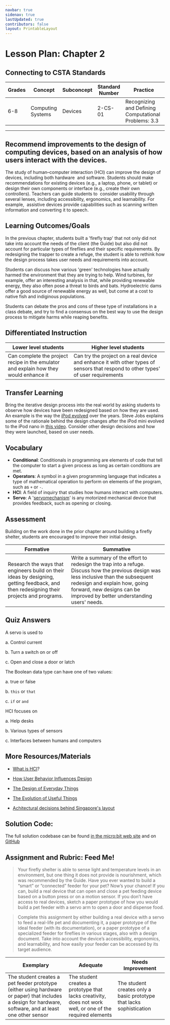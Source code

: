 ```yaml
---
navbar: true
sidenav: true
lastUpdated: true
contributors: false
layout: PrintableLayout
---
```


<div class="home">
<h1 class="page-inner-title">Lesson Plan: Chapter 2</h1>

## Connecting to CSTA Standards

Grades | Concept | Subconcept | Standard Number | Practice
---|---|---|---|---
6-8 | Computing Systems | Devices | 2-CS-01 | Recognizing and Defining Computational Problems: 3.3 |

---

## Recommend improvements to the design of computing devices, based on an analysis of how users interact with the devices.

The study of human–computer interaction (HCI) can improve the design of devices, including both hardware  and software. Students should make recommendations for existing devices (e.g., a laptop, phone, or tablet) or  design their own components or interface (e.g., create their own controllers). Teachers can guide students to  consider usability through several lenses, including accessibility, ergonomics, and learnability. For example,  assistive devices provide capabilities such as scanning written information and converting it to speech.

## Learning Outcomes/Goals

In the previous chapter, students built a 'firefly trap' that not only did not take into account the needs of the client (the Guide) but also did not account for particular types of fireflies and their specific requirements. By redesigning the trapper to create a refuge, the student is able to rethink how the design process takes user needs and requirements into account.

Students can discuss how various 'green' technologies have actually harmed the environment that they are trying to help. Wind turbines, for example, offer an interesting analysis in that, while providing renewable energy, they also often pose a threat to birds and bats. Hydroelectric dams offer a good source of renewable energy as well, but come at a cost to native fish and indiginous populations. 

Students can debate the pros and cons of these type of installations in a class debate, and try to find a consensus on the best way to use the design process to mitigate harms while reaping benefits.

## Differentiated Instruction

Lower level students | Higher level students
---|---
Can complete the project recipe in the emulator and explain how they would enhance it | Can try the project on a real device and enhance it with other types of sensors that respond to other types' of user requirements

## Transfer Learning

Bring the iterative design process into the real world by asking students to observe how devices have been redesigned based on how they are used. An example is the way the [iPod evolved](https://www.pcmag.com/news/a-visual-history-of-apple-ipods) over the years. Steve Jobs explains some of the rationale behind the design changes after the iPod mini evolved to the iPod nano in [this video](https://www.youtube.com/watch?v=7GRv-kv5XEg). Consider other design decisions and how they were launched, based on user needs.

## Vocabulary

- **Conditional**: Conditionals in programming are elements of code that tell the computer to start a given process as long as certain conditions are met.
- **Operators**: A symbol in a given programming language that indicates a type of mathematical operation to perform on elements of the program, such as `+` or `-`. 
- **HCI**: A field of inquiry that studies how humans interact with computers. 
- **Servo**:  A '[servomechanism](https://www.sparkfun.com/servos)' is any motorized mechanical device that provides feedback, such as opening or closing. 

## Assessment

Building on the work done in the prior chapter around building a firefly shelter, students are encouraged to improve their initial design. 

Formative | Summative
---|---
Research the ways that engineers build on their ideas by designing, getting feedback, and then redesigning their projects and programs. | Write a summary of the effort to redesign the trap into a refuge. Discuss how the previous design was less inclusive than the subsequent redesign and explain how, going forward, new designs can be improved by better understanding users' needs.

## Quiz Answers

A servo is used to 

a. Control current

b. Turn a switch on or off

c. <span class="highlight">Open and close a door or latch</span>

The Boolean data type can have one of two values:  

a. <span class="highlight">true or false</span>

b. `this` or `that`

c. `if` or `and`

 HCI focuses on

a. Help desks

b. Various types of sensors

c. <span class="highlight">Interfaces between humans and computers</span>

## More Resources/Materials

- [What is HCI](https://www.interaction-design.org/literature/topics/human-computer-interaction)?

- [How User Behavior Influences Design](https://www.brianspeier.com/how-user-behavior-influences-design/)

- [The Design of Everyday Things](https://www.amazon.com/Design-Everyday-Things-Revised-Expanded/dp/0465050654)

- [The Evolution of Useful Things](https://www.amazon.com/Evolution-Useful-Things-Artifacts-Zippers-Came/dp/0679740392)

- [Achitectural decisions behind Singapore's layout](https://www.ted.com/talks/liu_thai_ker_the_architectural_mastermind_behind_modern_singapore)

## Solution Code: 

The full solution codebase can be found [in the micro:bit web site](https://makecode.microbit.org/_cxdAc3JHyUwp) and on [GitHub](https://github.com/CS4Kids/CS4Kids-Firefly-Refuge)

## Assignment and Rubric: Feed Me!

> Your firefly shelter is able to sense light and temperature levels in an environment, but one thing it does not provide is nourishment, which was recommended by the Guide. Have you ever wanted to build a “smart” or “connected” feeder for your pet? Now’s your chance! If you can, build a real device that can open and close a pet feeding device based on a button press or on a motion sensor. If you don’t have access to real devices, sketch a paper prototype of how you would build a pet feeder with a servo arm to open a door and dispense food. 

> Complete this assignment by either building a real device with a servo to feed a real-life pet and documenting it, a paper prototype of the ideal feeder (with its documentation), or a paper prototype of a specialized feeder for fireflies in various stages, also with a design document. Take into account the device’s accessibility, ergonomics, and learnability, and how easily your feeder can be accessed by its target audience. 

Exemplary | Adequate | Needs Improvement 
---|---|---
The student creates a pet feeder prototype (either using hardware or paper) that includes a design for hardware, software, and at least one other sensor | The student creates a prototype that lacks creativity, does not work well, or one of the required elements | The student creates only a basic prototype that lacks sophistication
</div>